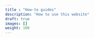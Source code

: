 ```yaml
---
title : "How-to guides"
description: "How to use this website"
draft: true
images: []
weight: 100
---
```


